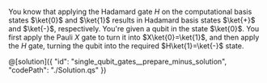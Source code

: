 You know that applying the Hadamard gate $H$ on the computational basis states $\ket{0}$ and $\ket{1}$ results in Hadamard basis states $\ket{+}$ and $\ket{-}$, respectively.
You're given a qubit in the state $\ket{0}$. You first apply the Pauli $X$ gate to turn it into $X\ket{0}=\ket{1}$, and then apply the $H$ gate, turning the qubit into the required $H\ket{1}=\ket{-}$ state.

@[solution]({
    "id": "single_qubit_gates__prepare_minus_solution",
    "codePath": "./Solution.qs"
})
